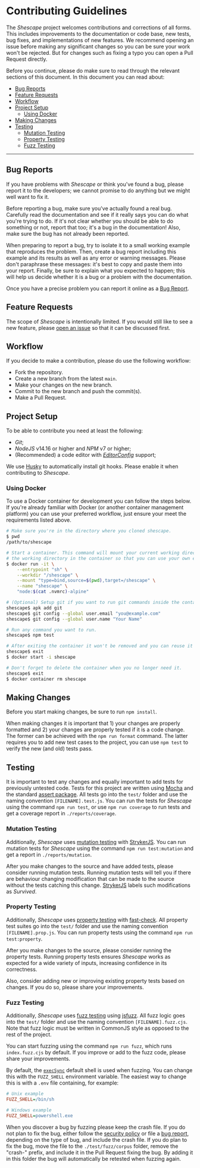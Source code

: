 # Contributing Guidelines

The _Shescape_ project welcomes contributions and corrections of all forms. This
includes improvements to the documentation or code base, new tests, bug fixes,
and implementations of new features. We recommend opening an issue before making
any significant changes so you can be sure your work won't be rejected. But for
changes such as fixing a typo you can open a Pull Request directly.

Before you continue, please do make sure to read through the relevant sections
of this document. In this document you can read about:

- [Bug Reports](#bug-reports)
- [Feature Requests](#feature-requests)
- [Workflow](#workflow)
- [Project Setup](#project-setup)
  - [Using Docker](#using-docker)
- [Making Changes](#making-changes)
- [Testing](#testing)
  - [Mutation Testing](#mutation-testing)
  - [Property Testing](#property-testing)
  - [Fuzz Testing](#fuzz-testing)

---

## Bug Reports

If you have problems with _Shescape_ or think you've found a bug, please report
it to the developers; we cannot promise to do anything but we might well want to
fix it.

Before reporting a bug, make sure you've actually found a real bug. Carefully
read the documentation and see if it really says you can do what you're trying
to do. If it's not clear whether you should be able to do something or not,
report that too; it's a bug in the documentation! Also, make sure the bug has
not already been reported.

When preparing to report a bug, try to isolate it to a small working example
that reproduces the problem. Then, create a bug report including this example
and its results as well as any error or warning messages. Please don't
paraphrase these messages: it's best to copy and paste them into your report.
Finally, be sure to explain what you expected to happen; this will help us
decide whether it is a bug or a problem with the documentation.

Once you have a precise problem you can report it online as a [Bug Report].

## Feature Requests

The scope of _Shescape_ is intentionally limited. If you would still like to see
a new feature, please [open an issue] so that it can be discussed first.

## Workflow

If you decide to make a contribution, please do use the following workflow:

- Fork the repository.
- Create a new branch from the latest `main`.
- Make your changes on the new branch.
- Commit to the new branch and push the commit(s).
- Make a Pull Request.

## Project Setup

To be able to contribute you need at least the following:

- _Git_;
- _NodeJS_ v14.16 or higher and _NPM_ v7 or higher;
- (Recommended) a code editor with _[EditorConfig]_ support;

We use [Husky] to automatically install git hooks. Please enable it when
contributing to _Shescape_.

### Using Docker

To use a Docker container for development you can follow the steps below. If
you're already familiar with Docker (or another container management platform)
you can use your preferred workflow, just ensure your meet the requirements
listed above.

```sh
# Make sure you're in the directory where you cloned shescape.
$ pwd
/path/to/shescape

# Start a container. This command will mount your current working directory to
# the working directory in the container so that you can use your own editor.
$ docker run -it \
    --entrypoint "sh" \
    --workdir "/shescape" \
    --mount "type=bind,source=$(pwd),target=/shescape" \
    --name "shescape" \
    "node:$(cat .nvmrc)-alpine"

# (Optional) Setup git if you want to run git commands inside the container.
shescape$ apk add git
shescape$ git config --global user.email "you@example.com"
shescape$ git config --global user.name "Your Name"

# Run any command you want to run.
shescape$ npm test

# After exiting the container it won't be removed and you can reuse it later.
shescape$ exit
$ docker start -i shescape

# Don't forget to delete the container when you no longer need it.
shescape$ exit
$ docker container rm shescape
```

## Making Changes

Before you start making changes, be sure to run `npm install`.

When making changes it is important that 1) your changes are properly formatted
and 2) your changes are properly tested if it is a code change. The former can
be achieved with the `npm run format` command. The latter requires you to add
new test cases to the project, you can use `npm test` to verify the new (and
old) tests pass.

## Testing

It is important to test any changes and equally important to add tests for
previously untested code. Tests for this project are written using [Mocha] and
the standard [assert package]. All tests go into the `test/` folder and use the
naming convention `[FILENAME].test.js`. You can run the tests for _Shescape_
using the command `npm run test`, or use `npm run coverage` to run tests and get
a coverage report in `./reports/coverage`.

### Mutation Testing

Additionally, _Shescape_ uses [mutation testing] with [StrykerJS]. You can run
mutation tests for _Shescape_ using the command `npm run test:mutation` and get
a report in `./reports/mutation`.

After you make changes to the source and have added tests, please consider
running mutation tests. Running mutation tests will tell you if there are
behaviour changing modification that can be made to the source without the tests
catching this change. [StrykerJS] labels such modifications as _Survived_.

### Property Testing

Additionally, _Shescape_ uses [property testing] with [fast-check]. All property
test suites go into the `test/` folder and use the naming convention
`[FILENAME].prop.js`. You can run property tests using the command
`npm run test:property`.

After you make changes to the source, please consider running the property
tests. Running property tests ensures _Shescape_ works as expected for a wide
variety of inputs, increasing confidence in its correctness.

Also, consider adding new or improving existing property tests based on changes.
If you do so, please share your improvements.

### Fuzz Testing

Additionally, _Shescape_ uses [fuzz testing] using [jsfuzz]. All fuzz logic goes
into the `test/` folder and use the naming convention `[FILENAME].fuzz.cjs`.
Note that fuzz logic must be written in CommonJS style as opposed to the rest of
the project.

You can start fuzzing using the command `npm run fuzz`, which runs
`index.fuzz.cjs` by default. If you improve or add to the fuzz code, please
share your improvements.

By default, the [`execSync`] default shell is used when fuzzing. You can change
this with the `FUZZ_SHELL` environment variable. The easiest way to change this
is with a `.env` file containing, for example:

```ini
# Unix example
FUZZ_SHELL=/bin/sh

# Windows example
FUZZ_SHELL=powershell.exe
```

When you discover a bug by fuzzing please keep the crash file. If you do not
plan to fix the bug, either follow the [security policy] or file a [bug report],
depending on the type of bug, and include the crash file. If you do plan to fix
the bug, move the file to the `./test/fuzz/corpus` folder, remove the "crash-"
prefix, and include it in the Pull Request fixing the bug. By adding it in this
folder the bug will automatically be retested when fuzzing again.

[assert package]: https://nodejs.org/api/assert.html
[bug report]: https://github.com/ericcornelissen/shescape/issues/new?labels=bug&template=bug_report.md
[editorconfig]: https://editorconfig.org/
[`execsync`]: https://nodejs.org/api/child_process.html#child_processexecsynccommand-options
[fast-check]: https://www.npmjs.com/package/fast-check
[fuzz testing]: https://en.wikipedia.org/wiki/Fuzzing
[husky]: https://github.com/typicode/husky
[jsfuzz]: https://gitlab.com/gitlab-org/security-products/analyzers/fuzzers/jsfuzz
[mocha]: https://mochajs.org/
[mutation testing]: https://en.wikipedia.org/wiki/Mutation_testing
[open an issue]: https://github.com/ericcornelissen/shescape/issues/new/choose
[property testing]: https://en.wikipedia.org/wiki/Property_testing
[security policy]: https://github.com/ericcornelissen/shescape/security/policy
[strykerjs]: https://stryker-mutator.io/
